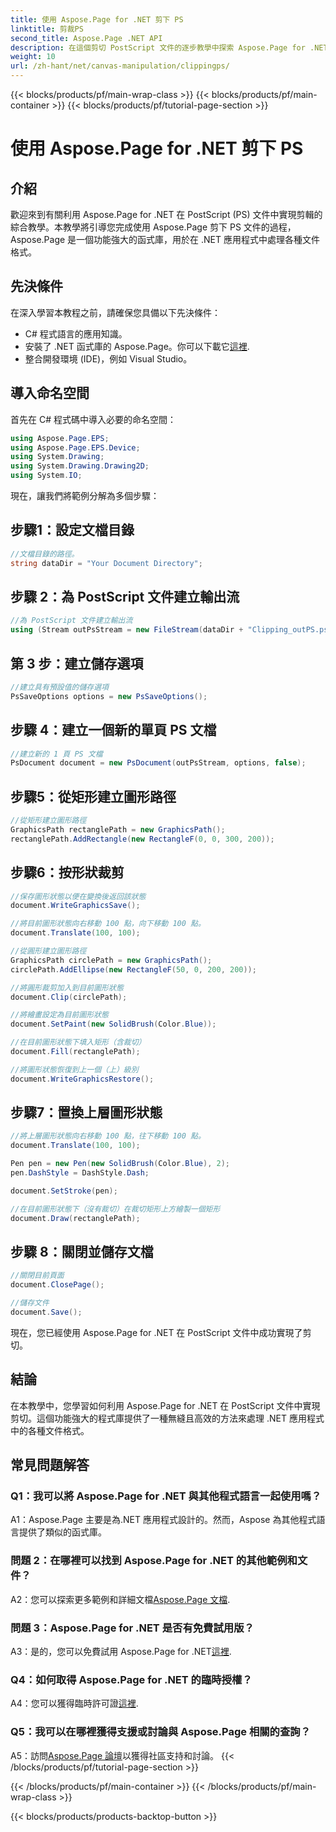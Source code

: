 ```yaml
---
title: 使用 Aspose.Page for .NET 剪下 PS
linktitle: 剪裁PS
second_title: Aspose.Page .NET API
description: 在這個剪切 PostScript 文件的逐步教學中探索 Aspose.Page for .NET 的強大功能。學習輕鬆增強您的文件處理能力。
weight: 10
url: /zh-hant/net/canvas-manipulation/clippingps/
---
```


{{< blocks/products/pf/main-wrap-class >}}
{{< blocks/products/pf/main-container >}}
{{< blocks/products/pf/tutorial-page-section >}}

# 使用 Aspose.Page for .NET 剪下 PS

## 介紹

歡迎來到有關利用 Aspose.Page for .NET 在 PostScript (PS) 文件中實現剪輯的綜合教學。本教學將引導您完成使用 Aspose.Page 剪下 PS 文件的過程，Aspose.Page 是一個功能強大的函式庫，用於在 .NET 應用程式中處理各種文件格式。

## 先決條件

在深入學習本教程之前，請確保您具備以下先決條件：

- C# 程式語言的應用知識。
- 安裝了 .NET 函式庫的 Aspose.Page。你可以下載它[這裡](https://releases.aspose.com/page/net/).
- 整合開發環境 (IDE)，例如 Visual Studio。

## 導入命名空間

首先在 C# 程式碼中導入必要的命名空間：

```csharp
using Aspose.Page.EPS;
using Aspose.Page.EPS.Device;
using System.Drawing;
using System.Drawing.Drawing2D;
using System.IO;
```

現在，讓我們將範例分解為多個步驟：

## 步驟1：設定文檔目錄

```csharp
//文檔目錄的路徑。
string dataDir = "Your Document Directory";
```

## 步驟 2：為 PostScript 文件建立輸出流

```csharp
//為 PostScript 文件建立輸出流
using (Stream outPsStream = new FileStream(dataDir + "Clipping_outPS.ps", FileMode.Create))
```

## 第 3 步：建立儲存選項

```csharp
//建立具有預設值的儲存選項
PsSaveOptions options = new PsSaveOptions();
```

## 步驟 4：建立一個新的單頁 PS 文檔

```csharp
//建立新的 1 頁 PS 文檔
PsDocument document = new PsDocument(outPsStream, options, false);
```

## 步驟5：從矩形建立圖形路徑

```csharp
//從矩形建立圖形路徑
GraphicsPath rectanglePath = new GraphicsPath();
rectanglePath.AddRectangle(new RectangleF(0, 0, 300, 200));
```

## 步驟6：按形狀裁剪

```csharp
//保存圖形狀態以便在變換後返回該狀態
document.WriteGraphicsSave();

//將目前圖形狀態向右移動 100 點，向下移動 100 點。
document.Translate(100, 100);

//從圓形建立圖形路徑
GraphicsPath circlePath = new GraphicsPath();
circlePath.AddEllipse(new RectangleF(50, 0, 200, 200));

//將圓形裁剪加入到目前圖形狀態
document.Clip(circlePath);

//將繪畫設定為目前圖形狀態
document.SetPaint(new SolidBrush(Color.Blue));

//在目前圖形狀態下填入矩形（含裁切）
document.Fill(rectanglePath);

//將圖形狀態恢復到上一個（上）級別
document.WriteGraphicsRestore();
```

## 步驟7：置換上層圖形狀態

```csharp
//將上層圖形狀態向右移動 100 點，往下移動 100 點。
document.Translate(100, 100);

Pen pen = new Pen(new SolidBrush(Color.Blue), 2);
pen.DashStyle = DashStyle.Dash;

document.SetStroke(pen);

//在目前圖形狀態下（沒有裁切）在裁切矩形上方繪製一個矩形
document.Draw(rectanglePath);
```

## 步驟 8：關閉並儲存文檔

```csharp
//關閉目前頁面
document.ClosePage();

//儲存文件
document.Save();
```

現在，您已經使用 Aspose.Page for .NET 在 PostScript 文件中成功實現了剪切。

## 結論

在本教學中，您學習如何利用 Aspose.Page for .NET 在 PostScript 文件中實現剪切。這個功能強大的程式庫提供了一種無縫且高效的方法來處理 .NET 應用程式中的各種文件格式。

## 常見問題解答

### Q1：我可以將 Aspose.Page for .NET 與其他程式語言一起使用嗎？

A1：Aspose.Page 主要是為.NET 應用程式設計的。然而，Aspose 為其他程式語言提供了類似的函式庫。

### 問題 2：在哪裡可以找到 Aspose.Page for .NET 的其他範例和文件？

 A2：您可以探索更多範例和詳細文檔[Aspose.Page 文檔](https://reference.aspose.com/page/net/).

### 問題 3：Aspose.Page for .NET 是否有免費試用版？

 A3：是的，您可以免費試用 Aspose.Page for .NET[這裡](https://releases.aspose.com/).

### Q4：如何取得 Aspose.Page for .NET 的臨時授權？

 A4：您可以獲得臨時許可證[這裡](https://purchase.aspose.com/temporary-license/).

### Q5：我可以在哪裡獲得支援或討論與 Aspose.Page 相關的查詢？

 A5：訪問[Aspose.Page 論壇](https://forum.aspose.com/c/page/39)以獲得社區支持和討論。
{{< /blocks/products/pf/tutorial-page-section >}}

{{< /blocks/products/pf/main-container >}}
{{< /blocks/products/pf/main-wrap-class >}}

{{< blocks/products/products-backtop-button >}}
